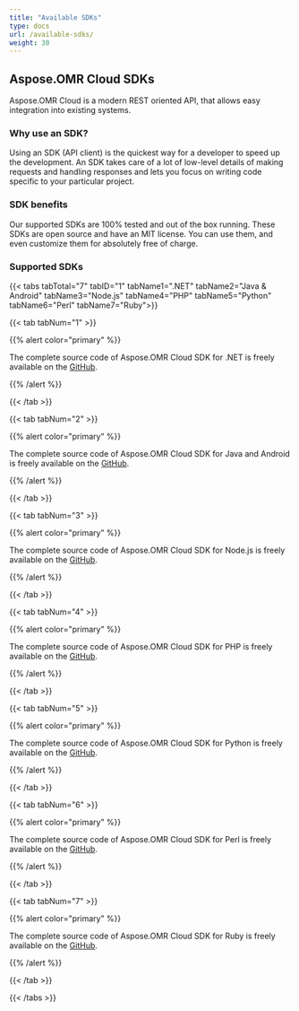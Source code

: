 ```yaml
---
title: "Available SDKs"
type: docs
url: /available-sdks/
weight: 30
---
```

## **Aspose.OMR Cloud SDKs**
Aspose.OMR Cloud is a modern REST oriented API, that allows easy integration into existing systems.
### **Why use an SDK?**
Using an SDK (API client) is the quickest way for a developer to speed up the development. An SDK takes care of a lot of low-level details of making requests and handling responses and lets you focus on writing code specific to your particular project.
### **SDK benefits**
Our supported SDKs are 100% tested and out of the box running. These SDKs are open source and have an MIT license. You can use them, and even customize them for absolutely free of charge.
### **Supported SDKs**
{{< tabs tabTotal="7" tabID="1" tabName1=".NET" tabName2="Java & Android" tabName3="Node.js" tabName4="PHP" tabName5="Python" tabName6="Perl" tabName7="Ruby">}}

{{< tab tabNum="1" >}}

{{% alert color="primary" %}} 

The complete source code of Aspose.OMR Cloud SDK for .NET is freely available on the [GitHub](https://github.com/aspose-omr-cloud/aspose-omr-cloud-dotnet).

{{% /alert %}} 

{{< /tab >}}

{{< tab tabNum="2" >}}

{{% alert color="primary" %}} 

The complete source code of Aspose.OMR Cloud SDK for Java and Android is freely available on the [GitHub](https://github.com/aspose-omr-cloud/aspose-omr-cloud-java).

{{% /alert %}} 

{{< /tab >}}

{{< tab tabNum="3" >}}

{{% alert color="primary" %}} 

The complete source code of Aspose.OMR Cloud SDK for Node.js is freely available on the [GitHub](https://github.com/aspose-omr-cloud/aspose-omr-cloud-nodejs).

{{% /alert %}} 

{{< /tab >}}

{{< tab tabNum="4" >}}

{{% alert color="primary" %}} 

The complete source code of Aspose.OMR Cloud SDK for PHP is freely available on the [GitHub](https://github.com/aspose-omr-cloud/aspose-omr-cloud-php).

{{% /alert %}} 

{{< /tab >}}

{{< tab tabNum="5" >}}

{{% alert color="primary" %}} 

The complete source code of Aspose.OMR Cloud SDK for Python is freely available on the [GitHub](https://github.com/aspose-omr-cloud/aspose-omr-cloud-python).

{{% /alert %}} 

{{< /tab >}}

{{< tab tabNum="6" >}}

{{% alert color="primary" %}} 

The complete source code of Aspose.OMR Cloud SDK for Perl is freely available on the [GitHub](https://github.com/aspose-omr-cloud/aspose-omr-cloud-perl).

{{% /alert %}} 

{{< /tab >}}

{{< tab tabNum="7" >}}

{{% alert color="primary" %}} 

The complete source code of Aspose.OMR Cloud SDK for Ruby is freely available on the [GitHub](https://github.com/aspose-omr-cloud/aspose-omr-cloud-ruby).

{{% /alert %}} 

{{< /tab >}}

{{< /tabs >}}
